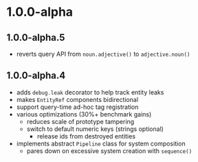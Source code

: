 # 1.0.0-alpha

## 1.0.0-alpha.5

- reverts query API from `noun.adjective()` to `adjective.noun()`

## 1.0.0-alpha.4

- adds `debug.leak` decorator to help track entity leaks
- makes `EntityRef` components bidirectional
- support query-time ad-hoc tag registration
- various optimizations (30%+ benchmark gains)
  - reduces scale of prototype tampering
  - switch to default numeric keys (strings optional)
    - release ids from destroyed entities
- implements abstract `Pipeline` class for system composition
  - pares down on excessive system creation with `sequence()`
